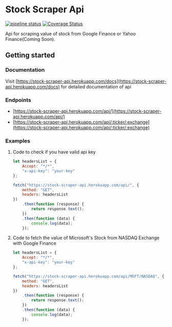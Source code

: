 # Stock Scraper Api

<!-- markdownlint-disable MD001 MD013 -->

[![pipeline status](https://gitlab.com/SatvikG7/stock-scraper/badges/main/pipeline.svg)](https://gitlab.com/SatvikG7/stock-scraper/-/commits/main) [![Coverage Status](https://coveralls.io/repos/gitlab/SatvikG7/stock-scraper/badge.svg?branch=main)](https://coveralls.io/gitlab/SatvikG7/stock-scraper?branch=main)

Api for scraping value of stock from Google Finance or Yahoo Finance(Coming Soon).

## Getting started

### Documentation

Visit [https://stock-scraper-api.herokuapp.com/docs](https://stock-scraper-api.herokuapp.com/docs) for detailed documentation of api

### Endpoints

-   [https://stock-scraper-api.herokuapp.com/api/](https://stock-scraper-api.herokuapp.com/api/)
-   [https://stock-scraper-api.herokuapp.com/api/:ticker/:exchange](https://stock-scraper-api.herokuapp.com/api/:ticker/:exchange)

### Examples

1. Code to check if you have valid api key

    ```javascript
    let headersList = {
    	Accept: "*/*",
    	"x-api-key": "your-key"
    };

    fetch("https://stock-scraper-api.herokuapp.com/api/", {
    	method: "GET",
    	headers: headersList
    })
    	.then(function (response) {
    		return response.text();
    	})
    	.then(function (data) {
    		console.log(data);
    	});
    ```

2. Code to fetch the value of Microsoft's Stock from NASDAQ Exchange with Google Finance

    ```javascript
    let headersList = {
    	Accept: "*/*",
    	"x-api-key": "your-key"
    };

    fetch("https://stock-scraper-api.herokuapp.com/api/MSFT/NASDAQ", {
    	method: "GET",
    	headers: headersList
    })
    	.then(function (response) {
    		return response.text();
    	})
    	.then(function (data) {
    		console.log(data);
    	});
    ```
